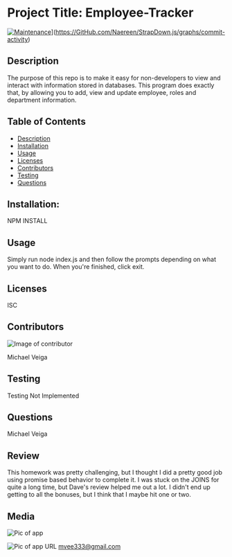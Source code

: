 # Project Title: Employee-Tracker

[![Maintenance](https://img.shields.io/badge/Maintained%3F-yes-green.svg)](https://GitHub.com/Naereen/StrapDown.js/graphs/commit-activityhttps://img.shields.io/badge/Maintained%3F-yes-green.svg)](https://GitHub.com/Naereen/StrapDown.js/graphs/commit-activity)

## Description

The purpose of this repo is to make it easy for non-developers to view and interact with information stored in databases. This program does exactly that, by allowing you to add, view and update employee, roles and department information.

## Table of Contents

- [Description](#Description)
- [Installation](#Installation)
- [Usage](#Usage)
- [Licenses](#Licenses)
- [Contributors](#Contributors)
- [Testing](#Testing)
- [Questions](#Questions)

## Installation:

NPM INSTALL

## Usage

Simply run node index.js and then follow the prompts depending on what you want to do. When you're finished, click exit.

## Licenses

ISC

## Contributors

![Image of contributor](https://avatars2.githubusercontent.com/u/61660025?v=4)

Michael Veiga

## Testing

Testing Not Implemented

## Questions

Michael Veiga

## Review

This homework was pretty challenging, but I thought I did a pretty good job using promise based behavior to complete it. I was stuck on the JOINS for quite a long time, but Dave's review helped me out a lot. I didn't end up getting to all the bonuses, but I think that I maybe hit one or two.

## Media

![Pic of app]()

![Pic of app]()
URL
mvee333@gmail.com
